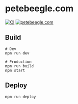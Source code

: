 # petebeegle.com
[![CI](https://github.com/petebeegle/petebeegle.com/actions/workflows/main.yml/badge.svg)](https://github.com/petebeegle/petebeegle.com/actions/workflows/main.yml)
[![petebeegle.com](https://img.shields.io/endpoint?url=https://dashboard.cypress.io/badge/simple/r8vqiy/main&style=flat&logo=cypress)](https://dashboard.cypress.io/projects/r8vqiy/runs)
## Build
```
# Dev
npm run dev

# Production
npm run build
npm start
```

## Deploy
```
npm run deploy
```